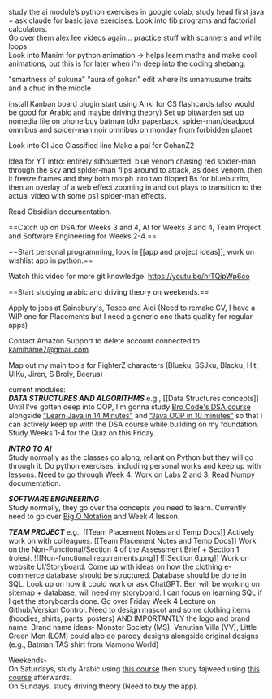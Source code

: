 study the ai module’s python exercises in google colab, study head first java \+ ask claude for basic java exercises. Look into fib programs and factorial calculators.  
Go over them alex lee videos again… practice stuff with scanners and while loops  
Look into Manim for python animation \-\> helps learn maths and make cool animations, but this is for later when i’m deep into the coding shebang.

"smartness of sukuna" "aura of gohan" edit where its umamusume traits and a chud in the middle

install Kanban board plugin
start using Anki for CS flashcards (also would be good for Arabic and maybe driving theory)
Set up bitwarden
set up nomedia file on phone
buy batman tdkr paperback, spider-man/deadpool omnibus and spider-man noir omnibus on monday from forbidden planet

Look into GI Joe Classified line
Make a pal for GohanZ2

Idea for YT intro:
entirely silhouetted. blue venom chasing red spider-man through the sky and spider-man flips around to attack, as does venom. then it freeze frames and they both morph into two flipped Bs for blueburrito, then an overlay of a web effect zooming in and out plays to transition to the actual video with some ps1 spider-man effects.

Read Obsidian documentation.

==Catch up on DSA for Weeks 3 and 4, AI for Weeks 3 and 4, Team Project and Software Engineering for Weeks 2-4.==

==Start personal programming, look in [[app and project ideas]], work on wishlist app in python.==

Watch this video for more git knowledge. https://youtu.be/hrTQipWp6co

==Start studying arabic and driving theory on weekends.==

Apply to jobs at Sainsbury's, Tesco and Aldi (Need to remake CV, I have a WIP one for Placements but I need a generic one thats quality for regular apps)

Contact Amazon Support to delete account connected to kamihame7@gmail.com

Map out my main tools for FighterZ characters (Blueku, SSJku, Blacku, Hit, UIKu, Jiren, S Broly, Beerus)

current modules:  
***DATA STRUCTURES AND ALGORITHMS*** e.g., [[Data Structures concepts]] 
Until I've gotten deep into OOP, I'm gonna study [Bro Code's DSA course](https://www.youtube.com/watch?v=CBYHwZcbD-s) alongside ["Learn Java in 14 Minutes"](https://youtu.be/RRubcjpTkks?si=DDYNgi3O2u8jJ5um) and [“Java OOP in 10 minutes”](https://www.youtube.com/watch?v=CWYv7xlKydw) so that I can actively keep up with the DSA course while building on my foundation.
Study Weeks 1-4 for the Quiz on this Friday.

***INTRO TO AI***  
Study normally as the classes go along, reliant on Python but they will go through it.
Do python exercises, including personal works and keep up with lessons. Need to go through Week 4. Work on Labs 2 and 3.
Read Numpy documentation.

***SOFTWARE ENGINEERING***  
Study normally, they go over the concepts you need to learn.
Currently need to go over [Big O Notation](https://www.youtube.com/watch?v=O9v10jQkm5c) and Week 4 lesson.

***TEAM PROJECT*** e.g., [[Team Placement Notes and Temp Docs]]
Actively work on with colleagues. [[Team Placement Notes and Temp Docs]]
Work on the Non-Functional/Section 4 of the Assessment Brief + Section 1 (roles).
![[Non-functional requirements.png]]
![[Section 6.png]]
Work on website UI/Storyboard.
Come up with ideas on how the clothing e-commerce database should be structured. Database should be done in SQL. Look up on how it could work or ask ChatGPT.
Ben will be working on sitemap + database, will need my storyboard. I can focus on learning SQL if I get the storyboards done.
Go over Friday Week 4 Lecture on Github/Version Control.
Need to design mascot and some clothing items (hoodies, shirts, pants, posters) AND IMPORTANTLY the logo and brand name.
Brand name ideas- Monster Society (MS), Venutian Villa (VV), Little Green Men (LGM)
could also do parody designs alongside original designs (e.g., Batman TAS shirt from Mamono World)

Weekends-  
On Saturdays, study Arabic using [this course](https://www.youtube.com/playlist?list=PLdBfzj-pxD2-VrTOejTKLATwEGb6YOquh) then study tajweed using [this course](https://www.youtube.com/playlist?list=PL8B4E99CA5DB960E6) afterwards.   
On Sundays, study driving theory (Need to buy the app).